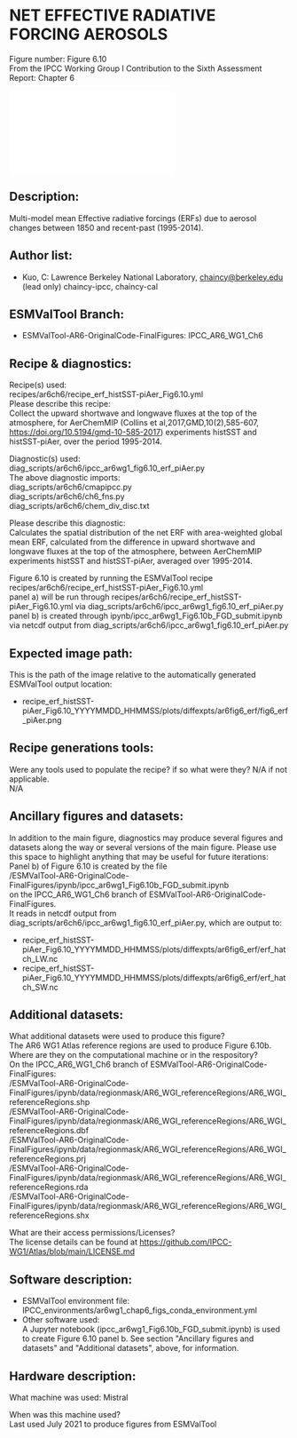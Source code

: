 
NET EFFECTIVE RADIATIVE FORCING AEROSOLS
============

Figure number: Figure 6.10  
From the IPCC Working Group I Contribution to the Sixth Assessment Report: Chapter 6  

![Figure 6.10](../images/ar6_wg1_chap6_fig6_10_netERFmap_SWLW_aer.pdf?raw=true)


Description:
------------
Multi-model mean Effective radiative forcings (ERFs) due to aerosol changes between 1850 and recent-past (1995-2014).  


Author list:
------------
- Kuo, C: Lawrence Berkeley National Laboratory, chaincy@berkeley.edu (lead only) chaincy-ipcc, chaincy-cal 

ESMValTool Branch:
------------------
- ESMValTool-AR6-OriginalCode-FinalFigures: IPCC_AR6_WG1_Ch6 


Recipe & diagnostics:
---------------------
Recipe(s) used:   
recipes/ar6ch6/recipe_erf_histSST-piAer_Fig6.10.yml  
Please describe this recipe:  
Collect the upward shortwave and longwave fluxes at the top of the atmosphere, for AerChemMIP (Collins et al,2017,GMD,10(2),585-607, https://doi.org/10.5194/gmd-10-585-2017) experiments histSST and histSST-piAer, over the period 1995-2014.


Diagnostic(s) used:   
diag_scripts/ar6ch6/ipcc_ar6wg1_fig6.10_erf_piAer.py  
The above diagnostic imports:  
diag_scripts/ar6ch6/cmapipcc.py  
diag_scripts/ar6ch6/ch6_fns.py  
diag_scripts/ar6ch6/chem_div_disc.txt  

Please describe this diagnostic:  
Calculates the spatial distribution of the net ERF with area-weighted global mean ERF, calculated from the difference in upward shortwave and longwave fluxes at the top of the atmosphere, between AerChemMIP experiments histSST and histSST-piAer, averaged over 1995-2014.

Figure 6.10 is created by running the ESMValTool recipe recipes/ar6ch6/recipe_erf_histSST-piAer_Fig6.10.yml  
panel a) will be run through recipes/ar6ch6/recipe_erf_histSST-piAer_Fig6.10.yml via diag_scripts/ar6ch6/ipcc_ar6wg1_fig6.10_erf_piAer.py  
panel b) is created through ipynb/ipcc_ar6wg1_Fig6.10b_FGD_submit.ipynb via netcdf output from diag_scripts/ar6ch6/ipcc_ar6wg1_fig6.10_erf_piAer.py  

Expected image path:
--------------------
This is the path of the image relative to the automatically generated ESMValTool output location:  
- recipe_erf_histSST-piAer_Fig6.10_YYYYMMDD_HHMMSS/plots/diffexpts/ar6fig6_erf/fig6_erf_piAer.png  


Recipe generations tools: 
-------------------------
Were any tools used to populate the recipe? if so what were they? N/A if not applicable.   
N/A


Ancillary figures and datasets:
-------------------------------
In addition to the main figure, diagnostics may produce several figures and datasets along the way or several versions of the main figure. Please use this space to highlight anything that may be useful for future iterations:  
Panel b) of Figure 6.10 is created by the file  
/ESMValTool-AR6-OriginalCode-FinalFigures/ipynb/ipcc_ar6wg1_Fig6.10b_FGD_submit.ipynb  
on the IPCC_AR6_WG1_Ch6 branch of ESMValTool-AR6-OriginalCode-FinalFigures.  
It reads in netcdf output from diag_scripts/ar6ch6/ipcc_ar6wg1_fig6.10_erf_piAer.py, which are output to:  
- recipe_erf_histSST-piAer_Fig6.10_YYYYMMDD_HHMMSS/plots/diffexpts/ar6fig6_erf/erf_hatch_LW.nc
- recipe_erf_histSST-piAer_Fig6.10_YYYYMMDD_HHMMSS/plots/diffexpts/ar6fig6_erf/erf_hatch_SW.nc


Additional datasets:
--------------------
What additional datasets were used to produce this figure?   
The AR6 WG1 Atlas reference regions are used to produce Figure 6.10b.    
Where are they on the computational machine or in the respository?   
On the IPCC_AR6_WG1_Ch6 branch of ESMValTool-AR6-OriginalCode-FinalFigures:   
/ESMValTool-AR6-OriginalCode-FinalFigures/ipynb/data/regionmask/AR6_WGI_referenceRegions/AR6_WGI_referenceRegions.shp  
/ESMValTool-AR6-OriginalCode-FinalFigures/ipynb/data/regionmask/AR6_WGI_referenceRegions/AR6_WGI_referenceRegions.dbf  
/ESMValTool-AR6-OriginalCode-FinalFigures/ipynb/data/regionmask/AR6_WGI_referenceRegions/AR6_WGI_referenceRegions.prj  
/ESMValTool-AR6-OriginalCode-FinalFigures/ipynb/data/regionmask/AR6_WGI_referenceRegions/AR6_WGI_referenceRegions.rda  
/ESMValTool-AR6-OriginalCode-FinalFigures/ipynb/data/regionmask/AR6_WGI_referenceRegions/AR6_WGI_referenceRegions.shx  

What are their access permissions/Licenses?  
The license details can be found at https://github.com/IPCC-WG1/Atlas/blob/main/LICENSE.md    

Software description:
---------------------
- ESMValTool environment file:  IPCC_environments/ar6wg1_chap6_figs_conda_environment.yml  
- Other software used:  
A Jupyter notebook (ipcc_ar6wg1_Fig6.10b_FGD_submit.ipynb) is used to create Figure 6.10 panel b. See section "Ancillary figures and datasets" and "Additional datasets", above, for information.  

Hardware description:
---------------------
What machine was used: 
Mistral  
 
When was this machine used?  
Last used July 2021 to produce figures from ESMValTool  

